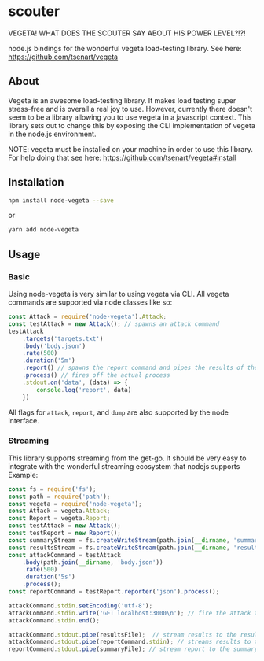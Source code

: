 # scouter
VEGETA! WHAT DOES THE SCOUTER SAY ABOUT HIS POWER LEVEL?!?!

node.js bindings for the wonderful vegeta load-testing library.  See here: https://github.com/tsenart/vegeta

## About
Vegeta is an awesome load-testing library.  It makes load testing super stress-free and is overall a real joy to use.  However, currently there doesn't seem to be a library allowing you to use vegeta in a javascript context.  This library sets out to change this by exposing the CLI implementation of vegeta in the node.js environment.

NOTE: vegeta must be installed on your machine in order to use this library.  For help doing that see here: https://github.com/tsenart/vegeta#install
## Installation
```sh
npm install node-vegeta --save
```
or
```sh
yarn add node-vegeta
```

## Usage

### Basic
Using node-vegeta is very similar to using vegeta via CLI.  All vegeta commands are supported via node classes like so:
```js
const Attack = require('node-vegeta').Attack;
const testAttack = new Attack(); // spawns an attack command
testAttack
    .targets('targets.txt')
    .body('body.json')
    .rate(500)
    .duration('5m')
    .report() // spawns the report command and pipes the results of the attack command to it
    .process() // fires off the actual process
    .stdout.on('data', (data) => {
        console.log('report', data)
    })
```
All flags for `attack`, `report`, and `dump` are also supported by the node interface.

### Streaming
This library supports streaming from the get-go.  It should be very easy to integrate with the wonderful streaming
ecosystem that nodejs supports
Example:
```js
const fs = require('fs');
const path = require('path');
const vegeta = require('node-vegeta');
const Attack = vegeta.Attack;
const Report = vegeta.Report;
const testAttack = new Attack();
const testReport = new Report();
const summaryStream = fs.createWriteStream(path.join(__dirname, 'summary.json'));
const resultsStream = fs.createWriteStream(path.join(__dirname, 'results.bin'));
const attackCommand = testAttack
    .body(path.join(__dirname, 'body.json'))
    .rate(500)
    .duration('5s')
    .process();
const reportCommand = testReport.reporter('json').process();

attackCommand.stdin.setEncoding('utf-8');
attackCommand.stdin.write('GET localhost:3000\n'); // fire the attack to localhost:3000
attackCommand.stdin.end();

attackCommand.stdout.pipe(resultsFile);  // stream results to the results file
attackCommand.stdout.pipe(reportCommand.stdin); // streams results to the report command
reportCommand.stdout.pipe(summaryFile); // stream report to the summary file
```
